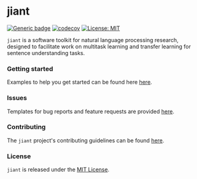 # jiant
[![Generic badge](https://img.shields.io/badge/version-2.0.dev0-blue.svg)](https://shields.io/)
[![codecov](https://codecov.io/gh/jiant-dev/jiant/branch/master/graph/badge.svg)](https://codecov.io/gh/jiant-dev/jiant)
[![License: MIT](https://img.shields.io/badge/License-MIT-green.svg)](https://opensource.org/licenses/MIT)

`jiant` is a software toolkit for natural language processing research, designed to facilitate work on multitask learning and transfer learning for sentence understanding tasks. 

### Getting started
Examples to help you get started can be found here [here](./examples/README.md).

### Issues
Templates for bug reports and feature requests are provided [here](https://github.com/jiant-dev/jiant/issues/new/choose).

### Contributing
The `jiant` project's contributing guidelines can be found [here](CONTRIBUTING.md).

### License
`jiant` is released under the [MIT License](https://github.com/jiant-dev/jiant/blob/master/LICENSE).
